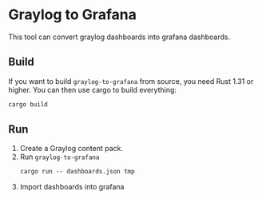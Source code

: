 # Graylog to Grafana

This tool can convert graylog dashboards into grafana dashboards.

## Build
If you want to build `graylog-to-grafana` from source, you need Rust 1.31 or higher. You can then use cargo to build everything:

```cmd
cargo build
```

## Run

1. Create a Graylog content pack.
2. Run `graylog-to-grafana`
    ```cmd
    cargo run -- dashboards.json tmp
    ```
3. Import dashboards into grafana
